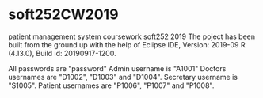 # soft252CW2019
patient management system coursework soft252 2019
The poject has been built from the ground up with the help of Eclipse IDE, Version: 2019-09 R (4.13.0), Build id: 20190917-1200.

All passwords are "password"
Admin username is "A1001"
Doctors usernames are "D1002", "D1003" and "D1004".
Secretary username is "S1005".
Patient usernames are "P1006", "P1007" and "P1008".
